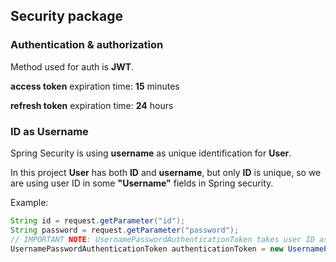 ## Security package
### Authentication & authorization
Method used for auth is **JWT**. 

**access token** expiration time: **15** minutes

**refresh token** expiration time: **24** hours

### ID as Username
Spring Security is using **username** as unique identification for **User**.

In this project **User** has both **ID** and **username**, but only **ID** is unique, 
so we are using user ID in some **"Username"** fields in Spring security.

Example:
```java
String id = request.getParameter("id");
String password = request.getParameter("password");
// IMPORTANT NOTE: UsernamePasswordAuthenticationToken takes user ID as username
UsernamePasswordAuthenticationToken authenticationToken = new UsernamePasswordAuthenticationToken(id, password);
```
